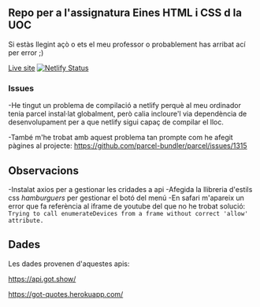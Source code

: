 ## Repo per a l'assignatura Eines HTML i CSS d la UOC
Si estàs llegint açò o ets el meu professor o probablement has arribat ací per error ;)

[Live site](https://eines.netlify.com/) [![Netlify Status](https://api.netlify.com/api/v1/badges/5a4138cb-e55c-46e8-9acf-91877508fa8d/deploy-status)](https://app.netlify.com/sites/eines/deploys)

### Issues
-He tingut un problema de compilació a netlify perquè al meu ordinador tenia parcel instal·lat globalment, però calia incloure'l via dependència de desenvolupament per a que netlify sigui capaç de compilar el lloc.

-També m'he trobat amb aquest problema tan prompte com he afegit pàgines al projecte:
https://github.com/parcel-bundler/parcel/issues/1315



## Observacions

-Instalat axios per a gestionar les cridades a api
-Afegida la llibreria d'estils css _hamburguers_ per gestionar el botó del menú
-En safari m'apareix un error que fa referència al iframe de youtube del que no he trobat solució: 
```Trying to call enumerateDevices from a frame without correct 'allow' attribute.```

## Dades
Les dades provenen d'aquestes apis:

https://api.got.show/

https://got-quotes.herokuapp.com/
